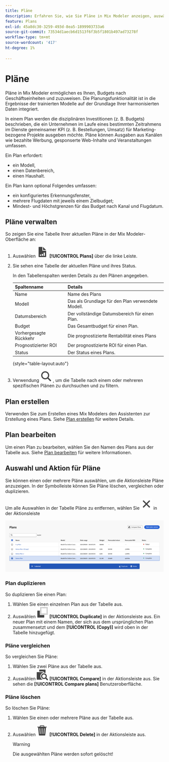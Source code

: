 ```yaml
---
title: Pläne
description: Erfahren Sie, wie Sie Pläne in Mix Modeler anzeigen, auswählen und bearbeiten können.
feature: Plans
exl-id: 45a8dc30-3259-493d-8ea5-1899903733a6
source-git-commit: 73534d1aecb6d1513f6f3b5f1801b497ad73278f
workflow-type: tm+mt
source-wordcount: '417'
ht-degree: 1%

---
```


# Pläne

Pläne in Mix Modeler ermöglichen es Ihnen, Budgets nach Geschäftseinheiten und  zuzuweisen. Die Planungsfunktionalität ist in die Ergebnisse der trainierten Modelle auf der Grundlage Ihrer harmonisierten Daten integriert.

In einem Plan werden die disziplinären Investitionen (z. B. Budgets) beschrieben, die ein Unternehmen im Laufe eines bestimmten Zeitrahmens im Dienste gemeinsamer KPI (z. B. Bestellungen, Umsatz) für Marketing-bezogene Projekte ausgeben möchte. Pläne können Ausgaben aus Kanälen wie bezahlte Werbung, gesponserte Web-Inhalte und Veranstaltungen umfassen.

Ein Plan erfordert:

- ein Modell,
- einen Datenbereich,
- einen Haushalt.

Ein Plan kann optional Folgendes umfassen:

- ein konfiguriertes Erkennungsfenster,
- mehrere Flugdaten mit jeweils einem Zielbudget;
- Mindest- und Höchstgrenzen für das Budget nach Kanal und Flugdatum.


## Pläne verwalten

So zeigen Sie eine Tabelle Ihrer aktuellen Pläne in der Mix Modeler-Oberfläche an:

1. Auswählen ![](../assets/icons/FileChart.svg) **[!UICONTROL Plans]** über die linke Leiste.

1. Sie sehen eine Tabelle der aktuellen Pläne und ihres Status.

   In den Tabellenspalten werden Details zu den Plänen angegeben.

   | Spaltenname | Details |
   |---|---|
   | Name | Name des Plans |
   | Modell | Das als Grundlage für den Plan verwendete Modell. |
   | Datumsbereich | Der vollständige Datumsbereich für einen Plan. |
   | Budget | Das Gesamtbudget für einen Plan. |
   | Vorhergesagte Rückkehr | Die prognostizierte Rentabilität eines Plans |
   | Prognostizierter ROI | Der prognostizierte ROI für einen Plan. |
   | Status | Der Status eines Plans. |

   {style="table-layout:auto"}

1. Verwendung ![Suche](../assets/icons/Search.svg) , um die Tabelle nach einem oder mehreren spezifischen Plänen zu durchsuchen und zu filtern.

## Plan erstellen

Verwenden Sie zum Erstellen eines Mix Modelers den Assistenten zur Erstellung eines Plans. Siehe [Plan erstellen](create.md) für weitere Details.


## Plan bearbeiten

Um einen Plan zu bearbeiten, wählen Sie den Namen des Plans aus der Tabelle aus. Siehe [Plan bearbeiten](edit.md) für weitere Informationen.


## Auswahl und Aktion für Pläne

Sie können einen oder mehrere Pläne auswählen, um die Aktionsleiste Pläne anzuzeigen. In der Symbolleiste können Sie Pläne löschen, vergleichen oder duplizieren.

Um alle Auswahlen in der Tabelle Pläne zu entfernen, wählen Sie ![Schließen](../assets/icons/Close.svg) in der Aktionsleiste

![Aktionssymbolleiste für Pläne](../assets/plans-action-bar.png)

### Plan duplizieren

So duplizieren Sie einen Plan:

1. Wählen Sie einen einzelnen Plan aus der Tabelle aus.
1. Auswählen ![Kopieren](../assets/icons/Copy.svg) **[!UICONTROL Duplicate]** in der Aktionsleiste aus. Ein neuer Plan mit einem Namen, der sich aus dem ursprünglichen Plan zusammensetzt und dem **[!UICONTROL (Copy)]** wird oben in der Tabelle hinzugefügt.

### Pläne vergleichen

So vergleichen Sie Pläne:

1. Wählen Sie zwei Pläne aus der Tabelle aus.
1. Auswählen ![Vergleichen](../assets/icons/Compare.svg) **[!UICONTROL Compare]** in der Aktionsleiste aus. Sie sehen die **[!UICONTROL Compare plans]** Benutzeroberfläche.


### Pläne löschen

So löschen Sie Pläne:

1. Wählen Sie einen oder mehrere Pläne aus der Tabelle aus.
1. Auswählen ![Löschen](../assets/icons/Delete.svg) **[!UICONTROL Delete]** in der Aktionsleiste aus.

   >[!WARNING]
   >
   >   Die ausgewählten Pläne werden sofort gelöscht!
